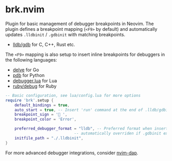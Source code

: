 # brk.nvim
Plugin for basic management of debugger breakpoints in Neovim. The plugin
defines a breakpoint mapping (`<F9>` by default) and automatically updates
`.lldbinit` / `.gdbinit` with matching breakpoints.

* [lldb/gdb](https://lldb.llvm.org/use/map.html) for C, C++, Rust etc.

The `<F9>` mapping is also setup to insert inline breakpoints for debuggers in the following languages:

* [delve](https://github.com/go-delve/delve/blob/master/Documentation/cli/getting_started.md) for Go
* [pdb](https://docs.python.org/3/library/pdb.html) for Python
* [debugger.lua](https://github.com/kafva/debugger.lua) for Lua
* [ruby/debug](https://github.com/ruby/debug) for Ruby

```lua
-- Basic configuration, see lua/config.lua for more options
require 'brk'.setup {
    default_bindings = true,
    auto_start = true, -- Insert 'run' command at the end of .lldb/gdbinit automatically
    breakpoint_sign = '󰝥 ',
    breakpoint_color = 'Error',

    preferred_debugger_format = "lldb", -- Preferred format when inserting breakpoints,
                              -- automatically overriden if .gdbinit exists in the current directory
    initfile_path = "./.lldbinit",
}
```

For more advanced debugger integrations, consider [nvim-dap](https://github.com/mfussenegger/nvim-dap).
